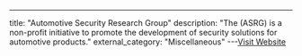 ---
title: "Automotive Security Research Group"
description: "The  (ASRG) is a non-profit initiative to promote the development of security solutions for automotive products."
external_category: "Miscellaneous"
---[Visit Website](https://asrg.io/knowledge/)

